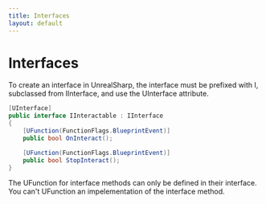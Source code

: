 ```yaml
---
title: Interfaces
layout: default
---
```


# Interfaces

To create an interface in UnrealSharp, the interface must be prefixed with I, subclassed from IInterface, and use the UInterface attribute.

```c#
[UInterface]
public interface IInteractable : IInterface
{
    [UFunction(FunctionFlags.BlueprintEvent)]
    public bool OnInteract();

    [UFunction(FunctionFlags.BlueprintEvent)]
    public bool StopInteract();
}
```

The UFunction for interface methods can only be defined in their interface. You can't UFunction an impelementation of the interface method.